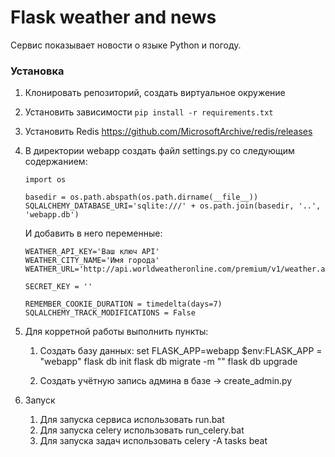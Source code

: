 # Flask weather and news

Сервис показывает новости о языке Python и погоду.

### Установка

1. Клонировать репозиторий, создать виртуальное окружение
2. Установить зависимости `pip install -r requirements.txt`
3. Установить Redis https://github.com/MicrosoftArchive/redis/releases
4. В директории webapp cоздать файл settings.py со следующим содержанием:
    ```
    import os

    basedir = os.path.abspath(os.path.dirname(__file__))
    SQLALCHEMY_DATABASE_URI='sqlite:///' + os.path.join(basedir, '..', 'webapp.db')
    ```
    И добавить в него переменные:
    ```
    WEATHER_API_KEY='Ваш ключ API'
    WEATHER_CITY_NAME='Имя города'
    WEATHER_URL='http://api.worldweatheronline.com/premium/v1/weather.ashx'

    SECRET_KEY = ''

    REMEMBER_COOKIE_DURATION = timedelta(days=7)
    SQLALCHEMY_TRACK_MODIFICATIONS = False
    ```
5. Для корретной работы выполнить пункты:
    1. Создать базу данных:
        set FLASK_APP=webapp
        $env:FLASK_APP = "webapp"
        flask db init
        flask db migrate -m ""
        flask db upgrade 

    2. Создать учётную запись админа в базе -> create_admin.py

6. Запуск
    1. Для запуска сервиса использовать run.bat
    2. Для запуска celery использовать run_celery.bat
    3. Для запуска задач использовать celery -A tasks beat